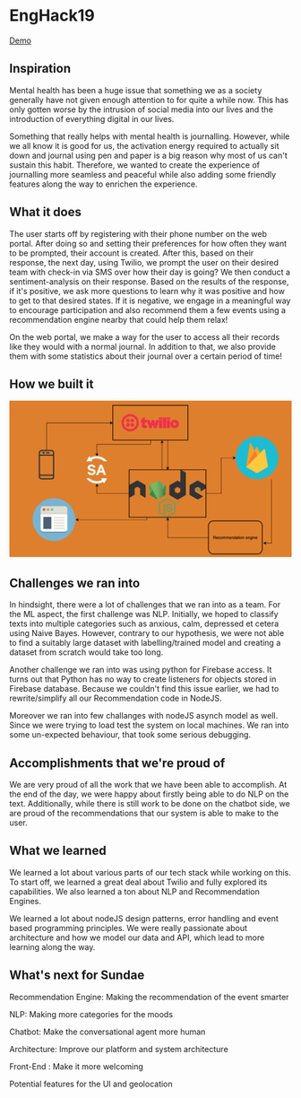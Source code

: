# EngHack19

 [Demo](https://sundae-d9273.appspot.com/api/v1)
 
## Inspiration
Mental health has been a huge issue that something we as a society generally have not given enough attention to for quite a while now. This has only gotten worse by the intrusion of social media into our lives and the introduction of everything digital in our lives.

Something that really helps with mental health is journalling. However, while we all know it is good for us, the activation energy required to actually sit down and journal using pen and paper is a big reason why most of us can't sustain this habit. Therefore, we wanted to create the experience of journalling more seamless and peaceful while also adding some friendly features along the way to enrichen the experience.

## What it does
The user starts off by registering with their phone number on the web portal. After doing so and setting their preferences for how often they want to be prompted, their account is created. After this, based on their response, the next day, using Twilio, we prompt the user on their desired team with check-in via SMS over how their day is going? We then conduct a sentiment-analysis on their response. Based on the results of the response, if it's positive, we ask more questions to learn why it was positive and how to get to that desired states. If it is negative, we engage in a meaningful way to encourage participation and also recommend them a few events using a recommendation engine nearby that could help them relax!

On the web portal, we make a way for the user to access all their records like they would with a normal journal. In addition to that, we also provide them with some statistics about their journal over a certain period of time!

## How we built it

![alt text](https://github.com/Elbanby/EngHack2019/blob/master/system_architecture.png)


## Challenges we ran into
In hindsight, there were a lot of challenges that we ran into as a team. For the ML aspect, the first challenge was NLP. Initially, we hoped to classify texts into multiple categories such as anxious, calm, depressed et cetera using Naive Bayes. However, contrary to our hypothesis, we were not able to find a suitably large dataset with labelling/trained model and creating a dataset from scratch would take too long.

Another challenge we ran into was using python for Firebase access. It turns out that Python has no way to create listeners for objects stored in Firebase database. Because we couldn't find this issue earlier, we had to rewrite/simplify all our Recommendation code in NodeJS.

Moreover we ran into few challanges with nodeJS asynch model as well. Since we were trying to load test the system on local machines. We ran into some un-expected behaviour, that took some serious debugging. 

## Accomplishments that we're proud of
We are very proud of all the work that we have been able to accomplish. At the end of the day, we were happy about firstly being able to do NLP on the text. Additionally, while there is still work to be done on the chatbot side, we are proud of the recommendations that our system is able to make to the user.

## What we learned
We learned a lot about various parts of our tech stack while working on this. To start off, we learned a great deal about Twilio and fully explored its capabilities. We also learned a ton about NLP and Recommendation Engines.

We learned a lot about nodeJS design patterns, error handling and event based programming principles. We were really passionate about architecture and how we model our data and API, which lead to more learning along the way.

## What's next for Sundae
Recommendation Engine: Making the recommendation of the event smarter

NLP: Making more categories for the moods

Chatbot: Make the conversational agent more human

Architecture: Improve our platform and system architecture

Front-End : Make it more welcoming

Potential features for the UI and geolocation

